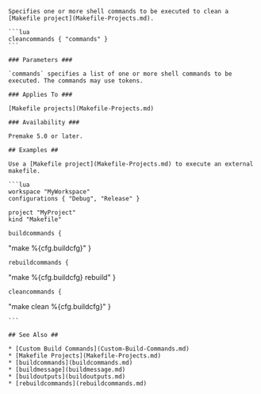 	Specifies one or more shell commands to be executed to clean a [Makefile project](Makefile-Projects.md).
	
	```lua
	cleancommands { "commands" }
	```
	
	### Parameters ###
	
	`commands` specifies a list of one or more shell commands to be executed. The commands may use tokens.
	
	### Applies To ###
	
	[Makefile projects](Makefile-Projects.md)
	
	### Availability ###
	
	Premake 5.0 or later.
	
	## Examples ##
	
	Use a [Makefile project](Makefile-Projects.md) to execute an external makefile.
	
	```lua
	workspace "MyWorkspace"
    configurations { "Debug", "Release" }
	
	project "MyProject"
    kind "Makefile"
	
    buildcommands {
"make %{cfg.buildcfg}"
    }
	
    rebuildcommands {
"make %{cfg.buildcfg} rebuild"
    }
	
    cleancommands {
"make clean %{cfg.buildcfg}"
    }
	
	```
	
	## See Also ##
	
	* [Custom Build Commands](Custom-Build-Commands.md)
	* [Makefile Projects](Makefile-Projects.md)
	* [buildcommands](buildcommands.md)
	* [buildmessage](buildmessage.md)
	* [buildoutputs](buildoutputs.md)
	* [rebuildcommands](rebuildcommands.md)
	